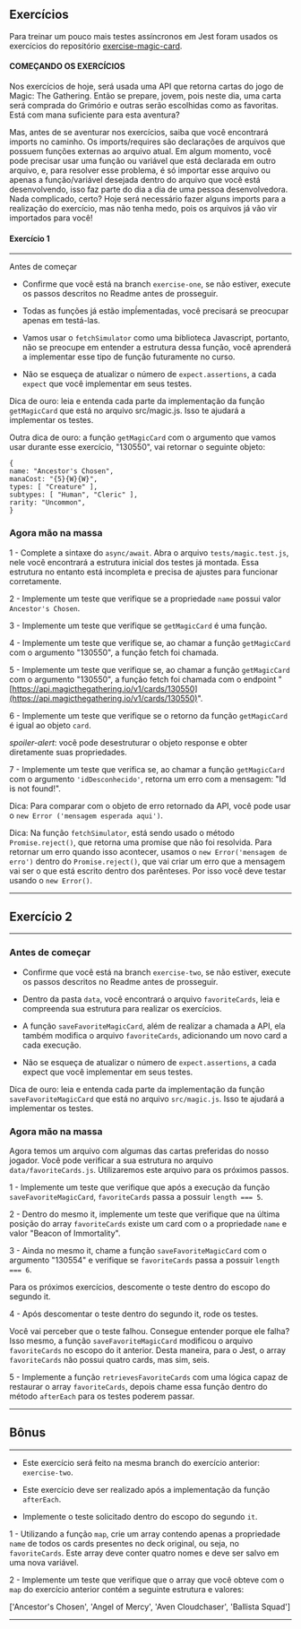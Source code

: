 ## Exercícios

Para treinar um pouco mais testes assíncronos em Jest foram usados os exercícios do repositório [exercise-magic-card](https://github.com/tryber/exercise-magic-card).

#### COMEÇANDO OS EXERCÍCIOS

Nos exercícios de hoje, será usada uma API que retorna cartas do jogo de Magic: The Gathering. Então se prepare, jovem, pois neste dia, uma carta será comprada do Grimório e outras serão escolhidas como as favoritas. Está com mana suficiente para esta aventura?

Mas, antes de se aventurar nos exercícios, saiba que você encontrará imports no caminho. Os imports/requires são declarações de arquivos que possuem funções externas ao arquivo atual. Em algum momento, você pode precisar usar uma função ou variável que está declarada em outro arquivo, e, para resolver esse problema, é só importar esse arquivo ou apenas a função/variável desejada dentro do arquivo que você está desenvolvendo, isso faz parte do dia a dia de uma pessoa desenvolvedora. Nada complicado, certo? Hoje será necessário fazer alguns imports para a realização do exercício, mas não tenha medo, pois os arquivos já vão vir importados para você!

#### Exercício 1

--- 

Antes de começar

- Confirme que você está na branch `exercise-one`, se não estiver, execute os passos descritos no Readme antes de prosseguir.

- Todas as funções já estão impĺementadas, você precisará se preocupar apenas em testá-las.

- Vamos usar o `fetchSimulator` como uma biblioteca Javascript, portanto, não se preocupe em entender a estrutura dessa função, você aprenderá a implementar esse tipo de função futuramente no curso.

- Não se esqueça de atualizar o número de `expect.assertions`, a cada `expect` que você implementar em seus testes.

Dica de ouro: leia e entenda cada parte da implementação da função `getMagicCard` que está no arquivo src/magic.js. Isso te ajudará a implementar os testes.

Outra dica de ouro: a função `getMagicCard` com o argumento que vamos usar durante esse exercício, "130550", vai retornar o seguinte objeto:

    {
    name: "Ancestor's Chosen",
    manaCost: "{5}{W}{W}",
    types: [ "Creature" ],
    subtypes: [ "Human", "Cleric" ],
    rarity: "Uncommon",
    }

### Agora mão na massa

1 - Complete a sintaxe do `async/await`. Abra o arquivo `tests/magic.test.js`, nele você encontrará a estrutura inicial dos testes já montada. Essa estrutura no entanto está incompleta e precisa de ajustes para funcionar corretamente.

2 - Implemente um teste que verifique se a propriedade `name` possui valor `Ancestor's Chosen`.

3 - Implemente um teste que verifique se `getMagicCard` é uma função.

4 - Implemente um teste que verifique se, ao chamar a função `getMagicCard` com o argumento "130550", a função fetch foi chamada.

5 - Implemente um teste que verifique se, ao chamar a função `getMagicCard` com o argumento "130550", a função fetch foi chamada com o endpoint "[https://api.magicthegathering.io/v1/cards/130550](https://api.magicthegathering.io/v1/cards/130550)".

6 - Implemente um teste que verifique se o retorno da função `getMagicCard` é igual ao objeto `card`.

<em>spoiler-alert</em>: você pode desestruturar o objeto response e obter diretamente suas propriedades.

7 - Implemente um teste que verifica se, ao chamar a função `getMagicCard` com o argumento `'idDesconhecido'`, retorna um erro com a mensagem: "Id is not found!".

Dica: Para comparar com o objeto de erro retornado da API, você pode usar o `new Error ('mensagem esperada aqui')`.

Dica: Na função `fetchSimulator`, está sendo usado o método `Promise.reject()`, que retorna uma promise que não foi resolvida. Para retornar um erro quando isso acontecer, usamos o `new Error('mensagem de erro')` dentro do `Promise.reject()`, que vai criar um erro que a mensagem vai ser o que está escrito dentro dos parênteses. Por isso você deve testar usando o `new Error()`.

-----

## Exercício 2
---

### Antes de começar

- Confirme que você está na branch `exercise-two`, se não estiver, execute os passos descritos no Readme antes de prosseguir.

- Dentro da pasta `data`, você encontrará o arquivo `favoriteCards`, leia e compreenda sua estrutura para realizar os exercícios.

- A função `saveFavoriteMagicCard`, além de realizar a chamada a API, ela também modifica o arquivo `favoriteCards`, adicionando um novo card a cada execução.

- Não se esqueça de atualizar o número de `expect.assertions`, a cada expect que você implementar em seus testes.

Dica de ouro: leia e entenda cada parte da implementação da função `saveFavoriteMagicCard` que está no arquivo `src/magic.js`. Isso te ajudará a implementar os testes.

### Agora mão na massa

Agora temos um arquivo com algumas das cartas preferidas do nosso jogador. Você pode verificar a sua estrutura no arquivo `data/favoriteCards.js`. Utilizaremos este arquivo para os próximos passos.

1 - Implemente um teste que verifique que após a execução da função `saveFavoriteMagicCard`, `favoriteCards` passa a possuir `length === 5`.

2 - Dentro do mesmo it, implemente um teste que verifique que na última posição do array `favoriteCards` existe um card com o a propriedade `name` e valor "Beacon of Immortality".

3 - Ainda no mesmo it, chame a função `saveFavoriteMagicCard` com o argumento "130554" e verifique se `favoriteCards` passa a possuir `length === 6`.

Para os próximos exercícios, descomente o teste dentro do escopo do segundo it.

4 - Após descomentar o teste dentro do segundo it, rode os testes.

Você vai perceber que o teste falhou. Consegue entender porque ele falha? Isso mesmo, a função `saveFavoriteMagicCard` modificou o arquivo `favoriteCards` no escopo do it anterior. Desta maneira, para o Jest, o array `favoriteCards` não possui quatro cards, mas sim, seis.

5 - Implemente a função `retrievesFavoriteCards` com uma lógica capaz de restaurar o array `favoriteCards`, depois chame essa função dentro do método `afterEach` para os testes poderem passar.

----- 
## Bônus
---

- Este exercício será feito na mesma branch do exercício anterior: `exercise-two`.

- Este exercício deve ser realizado após a implementação da função `afterEach`.

- Implemente o teste solicitado dentro do escopo do segundo `it`.

1 - Utilizando a função `map`, crie um array contendo apenas a propriedade `name` de todos os cards presentes no deck original, ou seja, no `favoriteCards`. Este array deve conter quatro nomes e deve ser salvo em uma nova variável.

2 - Implemente um teste que verifique que o array que você obteve com o `map` do exercício anterior contém a seguinte estrutura e valores:

['Ancestor\'s Chosen', 'Angel of Mercy', 'Aven Cloudchaser', 'Ballista Squad']

----- 